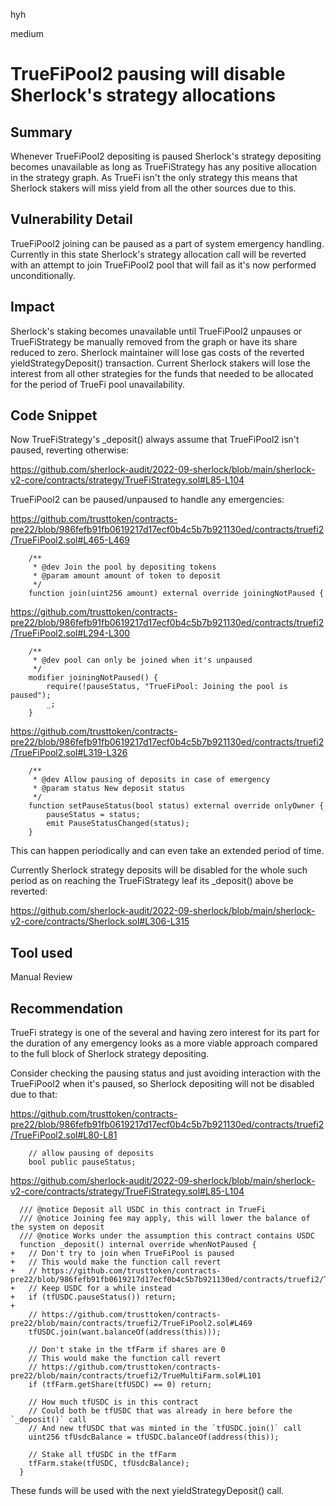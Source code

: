 hyh

medium

# TrueFiPool2 pausing will disable Sherlock's strategy allocations

## Summary

Whenever TrueFiPool2 depositing is paused Sherlock's strategy depositing becomes unavailable as long as TrueFiStrategy has any positive allocation in the strategy graph. As TrueFi isn't the only strategy this means that Sherlock stakers will miss yield from all the other sources due to this.

## Vulnerability Detail

TrueFiPool2 joining can be paused as a part of system emergency handling. Currently in this state Sherlock's strategy allocation call will be reverted with an attempt to join TrueFiPool2 pool that will fail as it's now performed unconditionally. 

## Impact

Sherlock's staking becomes unavailable until TrueFiPool2 unpauses or TrueFiStrategy be manually removed from the graph or have its share reduced to zero. Sherlock maintainer will lose gas costs of the reverted yieldStrategyDeposit() transaction. Current Sherlock stakers will lose the interest from all other strategies for the funds that needed to be allocated for the period of TrueFi pool unavailability.

## Code Snippet

Now TrueFiStrategy's _deposit() always assume that TrueFiPool2 isn't paused, reverting otherwise:

https://github.com/sherlock-audit/2022-09-sherlock/blob/main/sherlock-v2-core/contracts/strategy/TrueFiStrategy.sol#L85-L104

TrueFiPool2 can be paused/unpaused to handle any emergencies:

https://github.com/trusttoken/contracts-pre22/blob/986fefb91fb0619217d17ecf0b4c5b7b921130ed/contracts/truefi2/TrueFiPool2.sol#L465-L469

```solidity
    /**
     * @dev Join the pool by depositing tokens
     * @param amount amount of token to deposit
     */
    function join(uint256 amount) external override joiningNotPaused {
```

https://github.com/trusttoken/contracts-pre22/blob/986fefb91fb0619217d17ecf0b4c5b7b921130ed/contracts/truefi2/TrueFiPool2.sol#L294-L300

```solidity
    /**
     * @dev pool can only be joined when it's unpaused
     */
    modifier joiningNotPaused() {
        require(!pauseStatus, "TrueFiPool: Joining the pool is paused");
        _;
    }
```

https://github.com/trusttoken/contracts-pre22/blob/986fefb91fb0619217d17ecf0b4c5b7b921130ed/contracts/truefi2/TrueFiPool2.sol#L319-L326

```solidity
    /**
     * @dev Allow pausing of deposits in case of emergency
     * @param status New deposit status
     */
    function setPauseStatus(bool status) external override onlyOwner {
        pauseStatus = status;
        emit PauseStatusChanged(status);
    }
```

This can happen periodically and can even take an extended period of time.

Currently Sherlock strategy deposits will be disabled for the whole such period as on reaching the TrueFiStrategy leaf its _deposit() above be reverted:

https://github.com/sherlock-audit/2022-09-sherlock/blob/main/sherlock-v2-core/contracts/Sherlock.sol#L306-L315

## Tool used

Manual Review

## Recommendation

TrueFi strategy is one of the several and having zero interest for its part for the duration of any emergency looks as a more viable approach compared to the full block of Sherlock strategy depositing.

Consider checking the pausing status and just avoiding interaction with the TrueFiPool2 when it's paused, so Sherlock depositing will not be disabled due to that:

https://github.com/trusttoken/contracts-pre22/blob/986fefb91fb0619217d17ecf0b4c5b7b921130ed/contracts/truefi2/TrueFiPool2.sol#L80-L81

```solidity
    // allow pausing of deposits
    bool public pauseStatus;
```

https://github.com/sherlock-audit/2022-09-sherlock/blob/main/sherlock-v2-core/contracts/strategy/TrueFiStrategy.sol#L85-L104

```solidity
  /// @notice Deposit all USDC in this contract in TrueFi
  /// @notice Joining fee may apply, this will lower the balance of the system on deposit
  /// @notice Works under the assumption this contract contains USDC
  function _deposit() internal override whenNotPaused {
+   // Don't try to join when TrueFiPool is paused
+   // This would make the function call revert
+   // https://github.com/trusttoken/contracts-pre22/blob/986fefb91fb0619217d17ecf0b4c5b7b921130ed/contracts/truefi2/TrueFiPool2.sol#L469
+   // Keep USDC for a while instead
+   if (tfUSDC.pauseStatus()) return;
+
    // https://github.com/trusttoken/contracts-pre22/blob/main/contracts/truefi2/TrueFiPool2.sol#L469
    tfUSDC.join(want.balanceOf(address(this)));

    // Don't stake in the tfFarm if shares are 0
    // This would make the function call revert
    // https://github.com/trusttoken/contracts-pre22/blob/main/contracts/truefi2/TrueMultiFarm.sol#L101
    if (tfFarm.getShare(tfUSDC) == 0) return;

    // How much tfUSDC is in this contract
    // Could both be tfUSDC that was already in here before the `_deposit()` call
    // And new tfUSDC that was minted in the `tfUSDC.join()` call
    uint256 tfUsdcBalance = tfUSDC.balanceOf(address(this));

    // Stake all tfUSDC in the tfFarm
    tfFarm.stake(tfUSDC, tfUsdcBalance);
  }
```

These funds will be used with the next yieldStrategyDeposit() call.